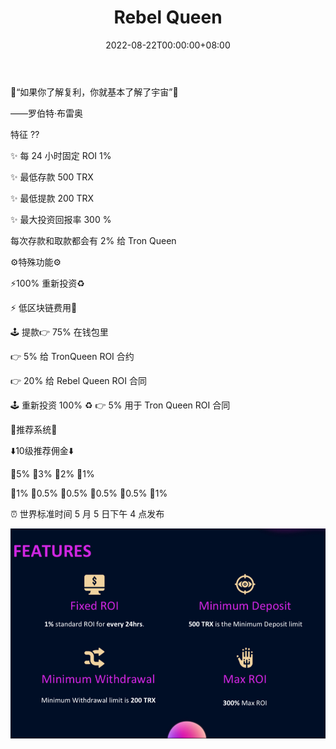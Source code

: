 ﻿---
title: "Rebel Queen"
description: "具有独特功能的 ROI 合同，提供每天固定 1% 的收入。TronQueen 生态系统的一部分。"
date: 2022-08-22T00:00:00+08:00
lastmod: 2022-08-22T00:00:00+08:00
draft: false
authors: ["浮尘"]
featuredImage: "rebel-queen.png"
tags: ["High risk","Rebel Queen"]
categories: ["nfts"]
nfts: ["High risk"]
blockchain: "TRON"
website: "https://rebelqueen.org/"
twitter: ""
discord: ""
telegram: ""
github: ""
youtube: "https://www.youtube.com/channel/UCBrcGH0IgPyxExJ5y2DAZ3Q"
twitch: ""
facebook: "https://www.facebook.com/login/?next=https%3A%2F%2Fwww.facebook.com%2Fgroups%2Ftronqueen%2F"
instagram: ""
reddit: ""
medium: ""
steam: ""
gitbook: ""
googleplay: ""
appstore: ""
status: "Live"
weight: 
lightgallery: true
toc: true
pinned: false
recommend: false
recommend1: false
---
🔆“如果你了解复利，你就基本了解了宇宙”🔆

——罗伯特·布雷奥

特征 ⁇

✨️ 每 24 小时固定 ROI 1%

✨️ 最低存款 500 TRX

✨️ 最低提款 200 TRX

✨️ 最大投资回报率 300 %

每次存款和取款都会有 2% 给 Tron Queen

⚙️特殊功能⚙️

⚡️100% 重新投资♻️

⚡️ 低区块链费用🤙

🕹 提款👉 75% 在钱包里

👉 5% 给 TronQueen ROI 合约

👉 20% 给 Rebel Queen ROI 合同

🕹 重新投资 100% ♻️ 👉 5% 用于 Tron Queen ROI 合同

👥推荐系统👥

⬇️10级推荐佣金⬇️

🔺5% 🔺3% 🔺2% 🔺1%

🔺1% 🔺0.5% 🔺0.5% 🔺0.5% 🔺0.5% 🔺1%

⏰ 世界标准时间 5 月 5 日下午 4 点发布

![486453132](486453132.png)